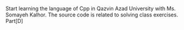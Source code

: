 Start learning the language of Cpp in Qazvin Azad University with Ms. Somayeh Kalhor. 
The source code is related to solving class exercises.
Part[D]
